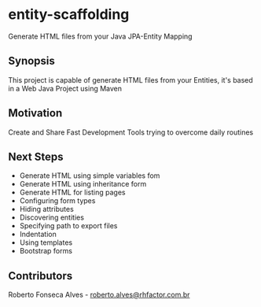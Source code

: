 # entity-scaffolding
Generate HTML files from your Java JPA-Entity Mapping

## Synopsis
This project is capable of generate HTML files from your Entities, it's based in a Web Java Project using Maven

## Motivation
Create and Share Fast Development Tools trying to overcome daily routines

## Next Steps
* Generate HTML using simple variables fom
* Generate HTML using inheritance form
* Generate HTML for listing pages
* Configuring form types
* Hiding attributes
* Discovering entities
* Specifying path to export files
* Indentation
* Using templates
* Bootstrap forms

## Contributors
Roberto Fonseca Alves - roberto.alves@rhfactor.com.br


